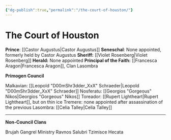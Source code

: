 ```yaml
---
{"dg-publish":true,"permalink":"/the-court-of-houston/"}
---
```


# The Court of Houston

**Prince**: [[Castor Augustus\|Castor Augustus]]
**Seneschal**: None appointed, formerly held by Castor Augustus 
**Sheriff:** [[Violet Rosenberg\|Violet Rosenberg]] 
**Herald:** None appointed 
**Principal of the Faith:** [[Francesca Aragon\|Francesca Aragon]], Clan Lasombra

**Primogen Council**

Malkavian: [[Leopold "D00mShr3dder_XxX" Schraeder\|Leopold "D00mShr3dder_XxX" Schraeder]]
Nosferatu: [[Georgios "Gorgeous" Nikos\|Georgios "Gorgeous" Nikos]]
Toreador: [[Rupert Lightheart\|Rupert Lightheart]], but on thin ice
Tremere: none appointed after assassination of the previous 
Lasombra: [[Celia Talley\|Celia Talley]]

---

**Non-Council Clans**

Brujah
Gangrel
Ministry
Ravnos
Salubri
Tzimisce
Hecata